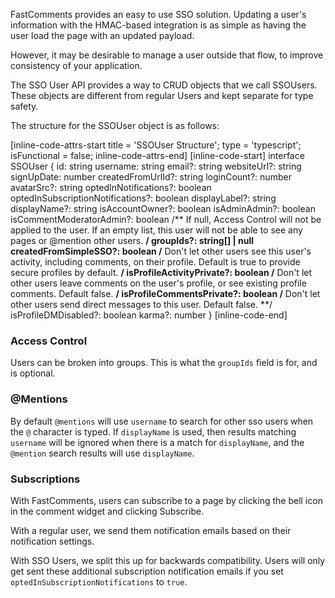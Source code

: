 FastComments provides an easy to use SSO solution. Updating a user's information with the HMAC-based integration is
as simple as having the user load the page with an updated payload.

However, it may be desirable to manage a user outside that flow, to improve consistency of your application.

The SSO User API provides a way to CRUD objects that we call SSOUsers. These objects are different from regular Users and
kept separate for type safety.

The structure for the SSOUser object is as follows:

[inline-code-attrs-start title = 'SSOUser Structure'; type = 'typescript'; isFunctional = false; inline-code-attrs-end]
[inline-code-start]
interface SSOUser {
    id: string
    username: string
    email?: string
    websiteUrl?: string
    signUpDate: number
    createdFromUrlId?: string
    loginCount?: number
    avatarSrc?: string
    optedInNotifications?: boolean
    optedInSubscriptionNotifications?: boolean
    displayLabel?: string
    displayName?: string
    isAccountOwner?: boolean
    isAdminAdmin?: boolean
    isCommentModeratorAdmin?: boolean
    /** If null, Access Control will not be applied to the user. If an empty list, this user will not be able to see any pages or @mention other users. **/
    groupIds?: string[] | null
    createdFromSimpleSSO?: boolean
    /** Don't let other users see this user's activity, including comments, on their profile. Default is true to provide secure profiles by default. **/
    isProfileActivityPrivate?: boolean
    /** Don't let other users leave comments on the user's profile, or see existing profile comments. Default false. **/
    isProfileCommentsPrivate?: boolean
    /** Don't let other users send direct messages to this user. Default false. **/
    isProfileDMDisabled?: boolean
    karma?: number
}
[inline-code-end]

### Access Control

Users can be broken into groups. This is what the `groupIds` field is for, and is optional.

### @Mentions

By default `@mentions` will use `username` to search for other sso users when the `@` character is typed. If `displayName` is used, then results matching
`username` will be ignored when there is a match for `displayName`, and the `@mention` search results will use `displayName`.

### Subscriptions

With FastComments, users can subscribe to a page by clicking the bell icon in the comment widget and clicking Subscribe.

With a regular user, we send them notification emails based on their notification settings.

With SSO Users, we split this up for backwards compatibility. Users will only get sent these additional subscription notification
emails if you set `optedInSubscriptionNotifications` to `true`.
